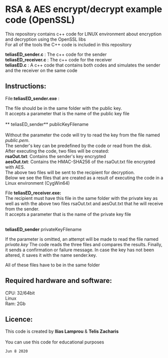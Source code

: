 # RSA & AES encrypt/decrypt example code (OpenSSL)

This repository contains c++ code for LINUX environment about encryption and decryption using the OpenSSL libs <br/>
For all of the tools the C++ code is included in this repository<br/>


**teliasED_sender.c** : The c++ code for the sender<br/>
**teliasED_receiver.c** : The c++ code for the receiver<br/>
**teliasED.c** : A c++ code that contains both codes and simulates the sender and the receiver on the same code<br/>


## Instructions:

File:**teliasED_sender.exe** :

The file should be in the same folder with the public key.<br/>
It accepts a parameter that is the name of the public key file<br/><br/>
**	teliasED_sender** publicKeyFilename<br/><br/>
Without the parameter the code will try to read the key from the file named *public.pem*.<br/>
The sender's key can be predefined by the code or read from the disk.<br/>
After executing the code, two files will be created:<br/>
    **rsaOut.txt**: Contains the sender's key encrypted<br/>
    **aesOut.txt**: Contains the HMAC-SHA256 of the rsaOut.txt file encrypted with AES.<br/>
The above two files will be sent to the recipient for decryption.<br/>
Below we see the files that are created as a result of executing the code in a Linux environment (CygWin64)<br/>

File **teliasED_receiver.exe:**<br/>
The recipient must have this file in the same folder with the private key as well as with the above two files rsaOut.txt and aesOut.txt that he will receive from the sender.<br/>
It accepts a parameter that is the name of the private key file<br/><br/>

**teliasED_sender** privateKeyFilename<br/>

If the parameter is omitted, an attempt will be made to read the file named *private.key*
The code reads the three files and compares the results.
Finally, it sends a confirmation or failure message.
In case the key has not been altered, it saves it with the name sender.key.

All of these files have to be in the same folder<br/>


## Required hardware and software:
CPU: 32/64bit<br/>
Linux<br/>
Ram: 2Gb<br/>

## Licence: 
This code is created by **Ilias Lamprou** & **Telis Zacharis**<br/><br/>
You can use this code for educational purposes<br/>


`Jun 8 2020`
